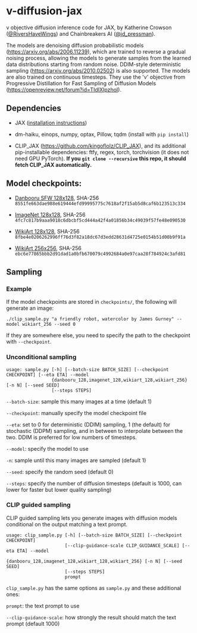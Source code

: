 # v-diffusion-jax

v objective diffusion inference code for JAX, by Katherine Crowson ([@RiversHaveWings](https://twitter.com/RiversHaveWings)) and Chainbreakers AI ([@jd_pressman](https://twitter.com/jd_pressman)).

The models are denoising diffusion probabilistic models (https://arxiv.org/abs/2006.11239), which are trained to reverse a gradual noising process, allowing the models to generate samples from the learned data distributions starting from random noise. DDIM-style deterministic sampling (https://arxiv.org/abs/2010.02502) is also supported. The models are also trained on continuous timesteps. They use the 'v' objective from Progressive Distillation for Fast Sampling of Diffusion Models (https://openreview.net/forum?id=TIdIXIpzhoI).

## Dependencies

- JAX ([installation instructions](https://github.com/google/jax#installation))

- dm-haiku, einops, numpy, optax, Pillow, tqdm (install with `pip install`)

- CLIP_JAX (https://github.com/kingoflolz/CLIP_JAX), and its additional pip-installable dependencies: ftfy, regex, torch, torchvision (it does not need GPU PyTorch). **If you `git clone --recursive` this repo, it should fetch CLIP_JAX automatically.**

## Model checkpoints:

- [Danbooru SFW 128x128](https://v-diffusion.s3.us-west-2.amazonaws.com/danbooru_128.pkl), SHA-256 `8551fe663dae988e619444efd99995775c7618af2f15ab5d8caf6b123513c334`

- [ImageNet 128x128](https://v-diffusion.s3.us-west-2.amazonaws.com/imagenet_128.pkl), SHA-256 `4fc7c817b9aaa9018c6dbcbf5cd444a42f4a01856b34c49039f57fe48e090530`

- [WikiArt 128x128](https://v-diffusion.s3.us-west-2.amazonaws.com/wikiart_128.pkl), SHA-256 `8fbe4e0206262996ff76d3f82a18dc67d3edd28631d4725e0154b51d00b9f91a`

- [WikiArt 256x256](https://v-diffusion.s3.us-west-2.amazonaws.com/wikiart_256.pkl), SHA-256 `ebc6e77865bbb2d91dad1a0bfb670079c4992684a0e97caa28f784924c3afd81`

## Sampling

### Example

If the model checkpoints are stored in `checkpoints/`, the following will generate an image:

```
./clip_sample.py "a friendly robot, watercolor by James Gurney" --model wikiart_256 --seed 0
```

If they are somewhere else, you need to specify the path to the checkpoint with `--checkpoint`.

### Unconditional sampling

```
usage: sample.py [-h] [--batch-size BATCH_SIZE] [--checkpoint CHECKPOINT] [--eta ETA] --model
                 {danbooru_128,imagenet_128,wikiart_128,wikiart_256} [-n N] [--seed SEED]
                 [--steps STEPS]
```

`--batch-size`: sample this many images at a time (default 1)

`--checkpoint`: manually specify the model checkpoint file

`--eta`: set to 0 for deterministic (DDIM) sampling, 1 (the default) for stochastic (DDPM) sampling, and in between to interpolate between the two. DDIM is preferred for low numbers of timesteps.

`--model`: specify the model to use

`-n`: sample until this many images are sampled (default 1)

`--seed`: specify the random seed (default 0)

`--steps`: specify the number of diffusion timesteps (default is 1000, can lower for faster but lower quality sampling)

### CLIP guided sampling

CLIP guided sampling lets you generate images with diffusion models conditional on the output matching a text prompt.

```
usage: clip_sample.py [-h] [--batch-size BATCH_SIZE] [--checkpoint CHECKPOINT]
                      [--clip-guidance-scale CLIP_GUIDANCE_SCALE] [--eta ETA] --model
                      {danbooru_128,imagenet_128,wikiart_128,wikiart_256} [-n N] [--seed SEED]
                      [--steps STEPS]
                      prompt
```

`clip_sample.py` has the same options as `sample.py` and these additional ones:

`prompt`: the text prompt to use

`--clip-guidance-scale`: how strongly the result should match the text prompt (default 1000)

